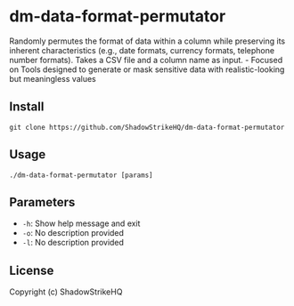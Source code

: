 # dm-data-format-permutator
Randomly permutes the format of data within a column while preserving its inherent characteristics (e.g., date formats, currency formats, telephone number formats). Takes a CSV file and a column name as input. - Focused on Tools designed to generate or mask sensitive data with realistic-looking but meaningless values

## Install
`git clone https://github.com/ShadowStrikeHQ/dm-data-format-permutator`

## Usage
`./dm-data-format-permutator [params]`

## Parameters
- `-h`: Show help message and exit
- `-o`: No description provided
- `-l`: No description provided

## License
Copyright (c) ShadowStrikeHQ
